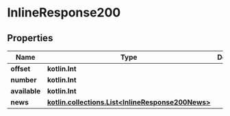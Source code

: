 
# InlineResponse200

## Properties
Name | Type | Description | Notes
------------ | ------------- | ------------- | -------------
**offset** | **kotlin.Int** |  | 
**number** | **kotlin.Int** |  | 
**available** | **kotlin.Int** |  | 
**news** | [**kotlin.collections.List&lt;InlineResponse200News&gt;**](InlineResponse200News.md) |  | 



